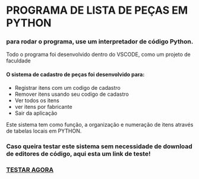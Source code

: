 <h1>PROGRAMA DE LISTA DE PEÇAS EM PYTHON</h1>

<h3>para rodar o programa, use um interpretador de código Python.</h3>
<p>Todo o programa foi desenvolvido dentro do VSCODE, como um projeto de faculdade</p>

<h4>O sistema de cadastro de peças foi desenvolvido para:</h4>
<ul>
    <li>Registrar itens com um codigo de cadastro</li>
    <li>Remover itens usando seu codigo de cadastro</li>
    <li>Ver todos os itens</li>
    <li>ver itens por fabricante</li>
    <li>Sair da aplicação</li>
</ul>
<p>Este sistema tem como função, a organização e numeração de itens através de tabelas locais em PYTHON.</p>
<h3>Caso queira testar este sistema sem necessidade de download de  editores de código, aqui esta um link de teste!<h3>

<a href="https://replit.com/@MattWillians/Advanced-List-Python?v=1">TESTAR AGORA</a>
